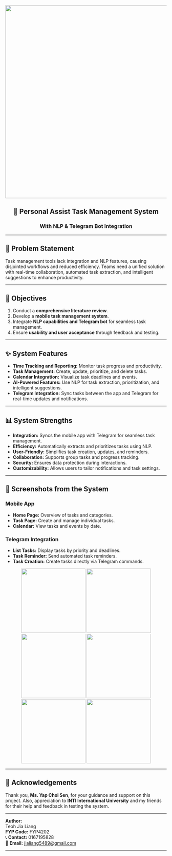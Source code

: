 <div align="center">
    <img src="previvaposter.png" width="600"/>
    <h2>📝 Personal Assist Task Management System</h2>
    <h3>With NLP & Telegram Bot Integration</h3>
</div>

---

## 🎯 Problem Statement

Task management tools lack integration and NLP features, causing disjointed workflows and reduced efficiency. Teams need a unified solution with real-time collaboration, automated task extraction, and intelligent suggestions to enhance productivity.

---

## 📝 Objectives

1. Conduct a **comprehensive literature review**.
2. Develop a **mobile task management system**.
3. Integrate **NLP capabilities and Telegram bot** for seamless task management.
4. Ensure **usability and user acceptance** through feedback and testing.

---

## ✨ System Features

- **Time Tracking and Reporting:** Monitor task progress and productivity.
- **Task Management:** Create, update, prioritize, and delete tasks.
- **Calendar Integration:** Visualize task deadlines and events.
- **AI-Powered Features:** Use NLP for task extraction, prioritization, and intelligent suggestions.
- **Telegram Integration:** Sync tasks between the app and Telegram for real-time updates and notifications.

---

## 📊 System Strengths

- **Integration:** Syncs the mobile app with Telegram for seamless task management.
- **Efficiency:** Automatically extracts and prioritizes tasks using NLP.
- **User-Friendly:** Simplifies task creation, updates, and reminders.
- **Collaboration:** Supports group tasks and progress tracking.
- **Security:** Ensures data protection during interactions.
- **Customizability:** Allows users to tailor notifications and task settings.

---

## 📸 Screenshots from the System

### Mobile App

- **Home Page:** Overview of tasks and categories.
- **Task Page:** Create and manage individual tasks.
- **Calendar:** View tasks and events by date.

### Telegram Integration

- **List Tasks:** Display tasks by priority and deadlines.
- **Task Reminder:** Send automated task reminders.
- **Task Creation:** Create tasks directly via Telegram commands.

<div align="center">
    <img src="/path/to/home-screenshot.png" width="200"/>
    <img src="/path/to/task-screenshot.png" width="200"/>
    <img src="/path/to/calendar-screenshot.png" width="200"/>
    <img src="/path/to/telegram-list-screenshot.png" width="200"/>
    <img src="/path/to/telegram-reminder-screenshot.png" width="200"/>
    <img src="/path/to/telegram-create-screenshot.png" width="200"/>
</div>

---

## 🙏 Acknowledgements

Thank you, **Ms. Yap Choi Sen**, for your guidance and support on this project. Also, appreciation to **INTI International University** and my friends for their help and feedback in testing the system.

---

**Author:**  
Teoh Jia Liang  
**FYP Code:** FYP4202  
📞 **Contact:** 0167195828  
📧 **Email:** [jialiang5489@gmail.com](mailto:jialiang5489@gmail.com)

---


